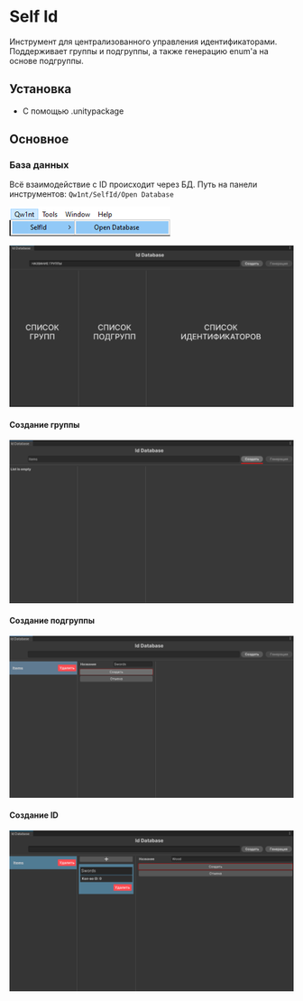 ﻿# Self Id

Инструмент для централизованного управления идентификаторами.
Поддерживает группы и подгруппы, а также генерацию enum'а на основе подгруппы.

## Установка

- С помощью .unitypackage

## Основное

### База данных 
Всё взаимодействие с ID происходит через БД. Путь на панели инструментов:
`Qw1nt/SelfId/Open Database`

![App Screenshot](https://github.com/Qw1nt/unity.self-id/blob/master/Screenshots~/DatabaseWindowOpenPath.png?raw=true)

![App Screenshot](https://github.com/Qw1nt/unity.self-id/blob/master/Screenshots~/IdDatabaseWindowDescription.png?raw=true)


#### Создание группы
![App Screenshot](https://github.com/Qw1nt/unity.self-id/blob/master/Screenshots~/CreateGroup.png?raw=true)

#### Создание подгруппы
![App Screenshot](https://github.com/Qw1nt/unity.self-id/blob/master/Screenshots~/CreateSubgroup.png?raw=true)

#### Создание ID
![App Screenshot](https://github.com/Qw1nt/unity.self-id/blob/master/Screenshots~/CreateId.png?raw=true)
